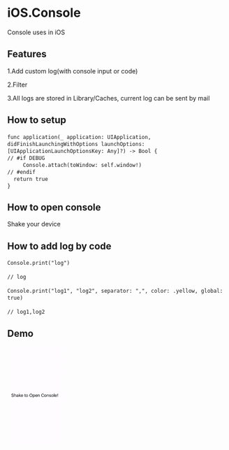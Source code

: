 # iOS.Console
Console uses in iOS


## Features

1.Add custom log(with console input or code)

2.Filter

3.All logs are stored in Library/Caches, current log can be sent by mail


## How to setup

```
func application(_ application: UIApplication, didFinishLaunchingWithOptions launchOptions: [UIApplicationLaunchOptionsKey: Any]?) -> Bool {
// #if DEBUG
     Console.attach(toWindow: self.window!)
// #endif
  return true
}

```

## How to open console

Shake your device


## How to add log by code

```
Console.print("log")

// log

Console.print("log1", "log2", separator: ",", color: .yellow, global: true)

// log1,log2
```

## Demo

<img src="https://github.com/mithyer/iOS.Console/blob/master/Demo/demo.gif" alt=" text" width="25%" />

